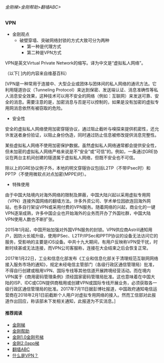 ###### 金刚梯>金刚帮助>翻墙ABC>
### VPN

- 金刚观点
  - 破壁穿墙、突破网络封锁的方式大致可分为两种
    - 第一种是代理方式
    - 第二种是VPN方式


VPN是英文Virtual Private Network的缩写。译为中文是“虚拟私人网络”。

（以下[ ]内的内容来自维基百科）

[VPN是一种常用于连接中、大型企业或团体与团体间的私人网络的通讯方法。它利用隧道协议（Tunneling Protocol）来达到保密、发送端认证、消息准确性等私人消息安全效果，这种技术可以用不安全的网络（例如：互联网）来发送可靠、安全的消息。需要注意的是，加密消息与否是可以控制的，如果是没有加密的虚拟专用网消息依然有被窃取的危险。

- 安全性

安全的虚拟私人网络使用加密穿隧协议，通过阻止截听与嗅探来提供机密性，还允许发送者身份验证，以阻止身份伪造，同时通过防止信息被修改提供消息完整性。

某些虚拟私人网络不使用加密保护数据。虽然虚拟私人网络通常都会提供安全性，但未加密的虚拟私人网络严格来说是不“安全”或“可信”的。例如，一条通过GRE协议在两台主机间创建的隧道属于虚拟私人网络，但既不安全也不可信。

除以上的GRE协议例子外，本地的明文穿隧协议包括L2TP（不带IPsec时）和PPTP（不使用微软点对点加密(MPPE)时）。

- 特殊使用

由于中国大陆境内对海外网络的限制及屏蔽，中国大陆兴起以采用虚拟专用网（VPN）连接外国网络的翻墙方法。许多外资公司、学术单位因欲连回海外网站，也多自行架设VPN或采用付费的VPN服务。随着网络的兴起，商业化的一键VPN逐渐成熟，许多中国企业也开始海外的业务而开办了外国社群，中国大陆VPN使用人数也不断扩张。

2015年1月起，中国开始加强对外国VPN服务的封锁。VPN供应商Astrill通知用户，因防火长城升级，使用IPSec、L2TP/IPSec和PPTP协议的设备无法访问它的服务，受影响的主要是iOS设备。中共十九大期间，有用户反映称VPN受干扰，时断时续甚或无法连接，而VPN公司客服称，连接在大会结束之后会恢复正常。

2017年1月22日，工业和信息化部发布《工业和信息化部关于清理规范互联网网络接入服务市场的通知》，规定未经电信主管部门（各级行政区通信管理局）批准，不得自行创建或租用VPN、国际专线等其他信道开展跨境经营活动。而在境内VPN属于《商用密码管理条例》须经国家密码管理局批准。这也意味着在中国大陆的ISP、IDC或CDN提供商租用或创建VPN或国际专线开展业务，必须获取各一级行政区通信管理局的批准。2017年7月11日据彭博社报道，中国政府通知电信运营商在2018年2月1日前截断个人用户对虚拟专用网络的接入。然而工信部对此报道作出回应，称该部未下发相关通知，此报道为不实消息。]

#### 推荐阅读

- [金刚梯](https://github.com/a2zitpro/web/blob/master/dlb.md)
- [金刚帮助](https://github.com/a2zitpro/web/blob/master/list_helpkkvpn.md)
- [金刚1.0金刚号梯](https://github.com/a2zitpro/web/blob/master/list_helpkkvpn1.0.md)
- [金刚2.0app梯](https://github.com/a2zitpro/web/blob/master/list_helpkkvpn2.0.md)
- [翻墙ABC](https://github.com/a2zitpro/web/blob/master/list_abcofvpn.md)
- [什么是VPN？](https://github.com/a2zitpro/web/blob/master/whatisvpn.md)

